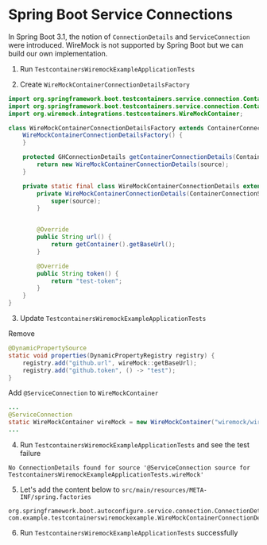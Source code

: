 # Spring Boot Service Connections

In Spring Boot 3.1, the notion of `ConnectionDetails` and `ServiceConnection` were introduced.
WireMock is not supported by Spring Boot but we can build our own implementation.

1. Run `TestcontainersWiremockExampleApplicationTests`

2. Create `WireMockContainerConnectionDetailsFactory`

```java
import org.springframework.boot.testcontainers.service.connection.ContainerConnectionDetailsFactory;
import org.springframework.boot.testcontainers.service.connection.ContainerConnectionSource;
import org.wiremock.integrations.testcontainers.WireMockContainer;

class WireMockContainerConnectionDetailsFactory extends ContainerConnectionDetailsFactory<WireMockContainer, GHConnectionDetails> {
    WireMockContainerConnectionDetailsFactory() {
    }

    protected GHConnectionDetails getContainerConnectionDetails(ContainerConnectionSource<WireMockContainer> source) {
        return new WireMockContainerConnectionDetails(source);
    }

    private static final class WireMockContainerConnectionDetails extends ContainerConnectionDetails<WireMockContainer> implements GHConnectionDetails {
        private WireMockContainerConnectionDetails(ContainerConnectionSource<WireMockContainer> source) {
            super(source);
        }


        @Override
        public String url() {
            return getContainer().getBaseUrl();
        }

        @Override
        public String token() {
            return "test-token";
        }
    }
}
```

3. Update `TestcontainersWiremockExampleApplicationTests`

Remove

```java
@DynamicPropertySource
static void properties(DynamicPropertyRegistry registry) {
    registry.add("github.url", wireMock::getBaseUrl);
    registry.add("github.token", () -> "test");
}
```

Add `@ServiceConnection` to `WireMockContainer`

```java
...
@ServiceConnection
static WireMockContainer wireMock = new WireMockContainer("wiremock/wiremock:3.2.0-alpine")
...		
```

4. Run `TestcontainersWiremockExampleApplicationTests` and see the test failure

```
No ConnectionDetails found for source '@ServiceConnection source for TestcontainersWiremockExampleApplicationTests.wireMock'
```

5. Let's add the content below to `src/main/resources/META-INF/spring.factories`

```
org.springframework.boot.autoconfigure.service.connection.ConnectionDetailsFactory=\
com.example.testcontainerswiremockexample.WireMockContainerConnectionDetailsFactory
```

6. Run `TestcontainersWiremockExampleApplicationTests` successfully
